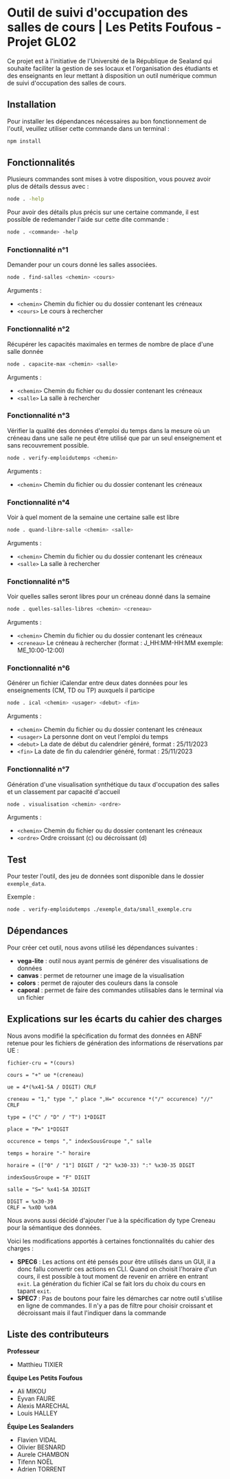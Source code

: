 # Outil de suivi d'occupation des salles de cours | Les Petits Foufous - Projet GL02

Ce projet est à l'initiative de l'Université de la République de Sealand qui souhaite faciliter la gestion de ses locaux et l'organisation des étudiants et des enseignants en leur mettant à disposition un outil numérique commun de suivi d'occupation des salles de cours.

## Installation

Pour installer les dépendances nécessaires au bon fonctionnement de l'outil, veuillez utiliser cette commande dans un terminal :

```bash
npm install
```

## Fonctionnalités
Plusieurs commandes sont mises à votre disposition, vous pouvez avoir plus de détails dessus avec :
```bash
node . -help
```

Pour avoir des détails plus précis sur une certaine commande, il est possible de redemander l'aide sur cette dite commande :

```bash
node . <commande> -help
```

### Fonctionnalité n°1
Demander pour un cours donné les salles associées.
```bash
node . find-salles <chemin> <cours>
```
Arguments :
- `<chemin>` Chemin du fichier ou du dossier contenant les créneaux
- `<cours>` Le cours à rechercher

### Fonctionnalité n°2
Récupérer les capacités maximales en termes de nombre de place d'une salle donnée
```bash
node . capacite-max <chemin> <salle>
```
Arguments :
- `<chemin>` Chemin du fichier ou du dossier contenant les créneaux
- `<salle>` La salle à rechercher

### Fonctionnalité n°3
Vérifier la qualité des données d'emploi du temps dans la mesure où un créneau dans une salle ne peut être utilisé que par un seul enseignement et sans recouvrement possible.
```bash
node . verify-emploidutemps <chemin>
```
Arguments :
- `<chemin>` Chemin du fichier ou du dossier contenant les créneaux

### Fonctionnalité n°4
Voir à quel moment de la semaine une certaine salle est libre
```bash
node . quand-libre-salle <chemin> <salle>
```
Arguments :
- `<chemin>` Chemin du fichier ou du dossier contenant les créneaux
- `<salle>` La salle à rechercher

### Fonctionnalité n°5
Voir quelles salles seront libres pour un créneau donné dans la semaine
```bash
node . quelles-salles-libres <chemin> <creneau>
```
Arguments :
- `<chemin>` Chemin du fichier ou du dossier contenant les créneaux
- `<creneau>` Le créneau à rechercher (format : J_HH:MM-HH:MM exemple: ME_10:00-12:00)

### Fonctionnalité n°6
 Générer un fichier iCalendar entre deux dates données pour les enseignements (CM, TD ou TP) auxquels il participe
```bash
node . ical <chemin> <usager> <debut> <fin>
```
Arguments :
- `<chemin>` Chemin du fichier ou du dossier contenant les créneaux
- `<usager>` La personne dont on veut l'emploi du temps
- `<debut>` La date de début du calendrier généré, format : 25/11/2023
- `<fin>` La date de fin du calendrier généré, format : 25/11/2023

### Fonctionnalité n°7
Génération d'une visualisation synthétique du taux d'occupation des salles et un classement par capacité d'accueil
```bash
node . visualisation <chemin> <ordre>
```
Arguments :
- `<chemin>` Chemin du fichier ou du dossier contenant les créneaux
- `<ordre>` Ordre croissant (c) ou décroissant (d)

## Test

Pour tester l'outil, des jeu de données sont disponible dans le dossier `exemple_data`.

Exemple :
```bash
node . verify-emploidutemps ./exemple_data/small_exemple.cru
```


## Dépendances

Pour créer cet outil, nous avons utilisé les dépendances suivantes :<br>
- **vega-lite** : outil nous ayant permis de générer des visualisations de données<br>
- **canvas** : permet de retourner une image de la visualisation
- **colors** : permet de rajouter des couleurs dans la console
- **caporal** : permet de faire des commandes utilisables dans le terminal via un fichier

## Explications sur les écarts du cahier des charges

Nous avons modifié la spécification du format des données en ABNF retenue pour les fichiers de génération des informations de réservations par UE :
```abnf
fichier-cru = *(cours)

cours = "+" ue *(creneau)

ue = 4*(%x41-5A / DIGIT) CRLF

creneau = "1," type "," place ",H=" occurence *("/" occurence) "//" CRLF

type = ("C" / "D" / "T") 1*DIGIT

place = "P=" 1*DIGIT

occurence = temps "," indexSousGroupe "," salle

temps = horaire "-" horaire

horaire = (["0" / "1"] DIGIT / "2" %x30-33) ":" %x30-35 DIGIT

indexSousGroupe = "F" DIGIT

salle = "S=" %x41-5A 3DIGIT

DIGIT = %x30-39
CRLF = %x0D %x0A 
```

Nous avons aussi décidé d'ajouter l'ue à la spécification dy type Creneau pour la sémantique des données.

Voici les modifications apportés à certaines fonctionnalités du cahier des charges :

- **SPEC6** : Les actions ont été pensés pour être utilisés dans un GUI, il a donc fallu convertir ces actions en CLI. Quand on choisit l'horaire d'un cours, il est possible à tout moment de revenir en arrière en entrant `exit`. La génération du fichier iCal se fait lors du choix du cours en tapant `exit`. 
- **SPEC7** : Pas de boutons pour faire les démarches car notre outil s'utilise en ligne de commandes. Il n'y a pas de filtre pour choisir croissant et décroissant mais il faut l'indiquer dans la commande<br>

## Liste des contributeurs

**Professeur**
- Matthieu TIXIER

**Équipe Les Petits Foufous**
- Ali MIKOU
- Eyvan FAURE
- Alexis MARECHAL
- Louis HALLEY

**Équipe Les Sealanders**
- Flavien VIDAL
- Olivier BESNARD
- Aurele CHAMBON
- Tifenn NOËL
- Adrien TORRENT
